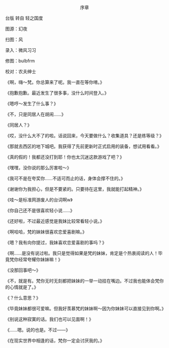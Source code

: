 <p align="center">序章</p>

台版 转自 轻之国度

图源：幻夜

扫图：风

录入：微风习习

修图：bulbfrm

校对：农夫绅士

《啊，嗨〜梵。你总算来了呢。我一直在等你唷。》

《抱歉抱歉。最近发生了很多事，没什么时间登入。》

《嗯哼〜发生了什么事？》

《不，只是同居人在胡闹……》

《同居人？》

《哎，没什么大不了的啦。话说回来，今天要做什么？收集道具？还是练等级？》

《那就去西区的地下城吧。我获得了先前更新时正式启用的装备，想试用看看。》

《真的假的！我都还没打到耶！你也太沉迷这款游戏了吧？》

《嘿嘿，没你说的那么厉害啦〜》

《我可不是在夸奖你……不适可而止的话，身体会撑不住的。》

《谢谢你为我担心，但是不要紧的。只要待在这里，我就能打起精神。》

《哇〜是标准网游废人的台词啊w》

《你自己还不是很喜欢轻小说……》

《还好啦，不过最近感觉是我妹比较常看轻小说。》

《啊哈哈，梵的妹妹很喜欢恋爱喜剧嘛。》

《嗯？我有向你提过，我妹喜欢恋爱喜剧的事吗？》

《啊……是没有说过啦。我只是觉得如果是梵的妹妹，肯定是个热衷阅读的人！毕竟梵你经常夸耀你妹妹嘛！》

《没那回事吧〜》

《不，就是有。梵你无时无刻都把妹妹的一举一动挂在嘴边。不过我也能体会梵你的心情就是了。》

《？什么意思？》

《毕竟妹妹都很可爱嘛。但我好羡慕梵的妹妹啊〜因为你妹妹可以直接见到你啊。》

《别说这种寂寞的话。我们也可以见面啊！》

《……嗯。说的也是。不过——》

《在现实世界中相逢的话，梵你一定会讨厌我的。》

